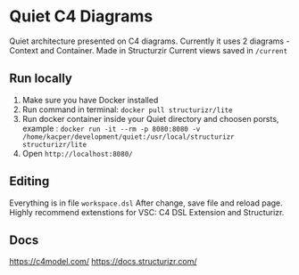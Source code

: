 # Quiet C4 Diagrams

Quiet architecture presented on C4 diagrams. Currently it uses 2 diagrams - Context and Container.
Made in Structurzir
Current views saved in `/current`

## Run locally

1. Make sure you have Docker installed
2. Run command in terminal: ```docker pull structurizr/lite```
3. Run docker container inside your Quiet directory and choosen porsts, example : ```docker run -it --rm -p 8080:8080 -v /home/kacper/development/quiet:/usr/local/structurizr structurizr/lite```
4. Open `http://localhost:8080/`

## Editing

Everything is in file `workspace.dsl`
After change, save file and reload page.
Highly recommend extenstions for VSC: C4 DSL Extension and Structurizr.

## Docs

https://c4model.com/
https://docs.structurizr.com/
